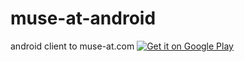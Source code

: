 # muse-at-android
android client to muse-at.com
<a href='http://play.google.com/store/apps/details?id=com.messaging.muse&pcampaignid=pcampaignidMKT-Other-global-all-co-prtnr-py-PartBadge-Mar2515-1'><img alt='Get it on Google Play' src='https://play.google.com/intl/en_us/badges/static/images/badges/en_badge_web_generic.png'/></a>
